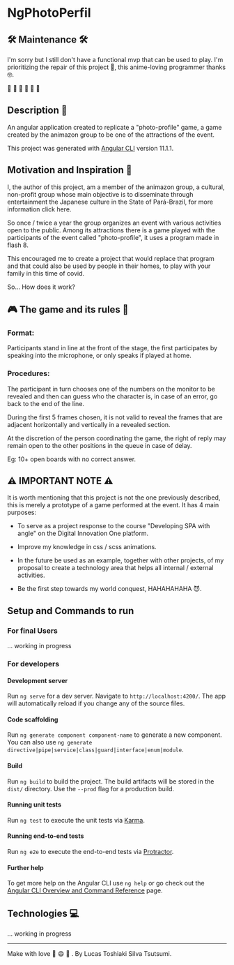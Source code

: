 # NgPhotoPerfil

## :hammer_and_wrench: Maintenance :hammer_and_wrench:

I'm sorry but I still don't have a functional mvp that can be used to play. I'm prioritizing the repair of this project :muscle:,
this anime-loving programmer thanks :nerd_face:.

:wrench: :wrench: :wrench: :wrench: :wrench: :wrench:
## Description :memo:

An angular application created to replicate a "photo-profile" game, a game created by the animazon group to be one of
the attractions of the event.

This project was generated with [Angular CLI](https://github.com/angular/angular-cli) version 11.1.1.

## Motivation and Inspiration :sparkling_heart:

I, the author of this project, am a member of the animazon group, a cultural, non-profit group whose main objective is
to disseminate through entertainment the Japanese culture in the State of Pará-Brazil, for more information click here.

So once / twice a year the group organizes an event with various activities open to the public. Among its attractions
there is a game played with the participants of the event called "photo-profile", it uses a program made in flash 8.

This encouraged me to create a project that would replace that program and that could also be used by people in their
homes, to play with your family in this time of covid.

So... How does it work?

## :video_game: The game and its rules :book:

### Format:

Participants stand in line at the front of the stage, the first participates by speaking into the microphone, or only
speaks if played at home.

### Procedures:

The participant in turn chooses one of the numbers on the monitor to be revealed and then can guess who the character
is, in case of an error, go back to the end of the line.

During the first 5 frames chosen, it is not valid to reveal the frames that are adjacent horizontally and vertically in
a revealed section.

At the discretion of the person coordinating the game, the right of reply may remain open to the other positions in the
queue in case of delay.

Eg: 10+ open boards with no correct answer.

## :warning: IMPORTANT NOTE :warning: 

It is worth mentioning that this project is not the one previously described, this is merely a prototype of a game
performed at the event. It has 4 main purposes:

- To serve as a project response to the course "Developing SPA with angle" on the Digital Innovation One platform.

- Improve my knowledge in css / scss animations.

- In the future be used as an example, together with other projects, of my proposal to create a technology area that
  helps all internal / external activities.

- Be the first step towards my world conquest, HAHAHAHAHA :smiling_imp:.

## Setup and Commands to run
### For final Users
... working in progress

### For developers

#### Development server

Run `ng serve` for a dev server. Navigate to `http://localhost:4200/`. The app will automatically reload if you change
any of the source files.

#### Code scaffolding

Run `ng generate component component-name` to generate a new component. You can also
use `ng generate directive|pipe|service|class|guard|interface|enum|module`.

#### Build

Run `ng build` to build the project. The build artifacts will be stored in the `dist/` directory. Use the `--prod` flag
for a production build.

#### Running unit tests

Run `ng test` to execute the unit tests via [Karma](https://karma-runner.github.io).

#### Running end-to-end tests

Run `ng e2e` to execute the end-to-end tests via [Protractor](http://www.protractortest.org/).

#### Further help

To get more help on the Angular CLI use `ng help` or go check out
the [Angular CLI Overview and Command Reference](https://angular.io/cli) page.

## Technologies :computer:
... working in progress

---
Make with love :wave: :smile: :yellow_heart: .
By Lucas Toshiaki Silva Tsutsumi.
